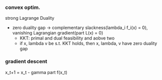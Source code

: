 ### convex optim.

strong Lagrange Duality
- zero duality gap -> complementary slackness(lambda_i f_i(x) = 0), vanishing Lagrangian gradient(part L(x) = 0)
    - KKT: primal and dual feasibility and aobve two
    - if x, lambda v be s.t. KKT holds, then x, lambda, v have zero duality gap

### gradient descent

x_t+1 = x_t - gamma part f(x_t)